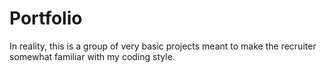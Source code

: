 # Portfolio

In reality, this is a group of very basic projects meant to make the recruiter somewhat familiar with my coding style.

